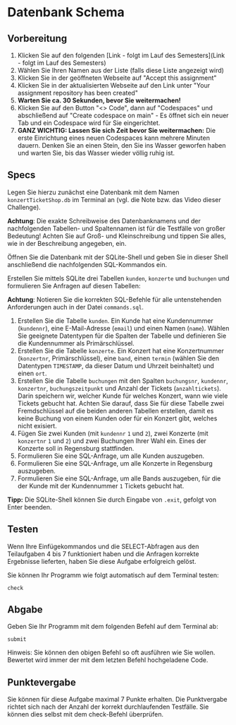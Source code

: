 # Datenbank Schema

## Vorbereitung
1. Klicken Sie auf den folgenden [Link - folgt im Lauf des Semesters](Link - folgt im Lauf des Semesters)
2. Wählen Sie Ihren Namen aus der Liste (falls diese Liste angezeigt wird)
2. Klicken Sie in der geöffneten Webseite auf "Accept this assignment"
3. Klicken Sie in der aktualisierten Webseite auf den Link unter "Your assignment repository has been created"
4. **Warten Sie ca. 30 Sekunden, bevor Sie weitermachen!**
5. Klicken Sie auf den Button "<> Code", dann auf "Codespaces" und abschließend auf "Create codespace on main" - Es öffnet sich ein neuer Tab und ein Codespace wird für Sie eingerichtet.
6. **GANZ WICHTIG: Lassen Sie sich Zeit bevor Sie weitermachen:** Die erste Einrichtung eines neuen Codespaces kann mehrere Minuten dauern. Denken Sie an einen Stein, den Sie ins Wasser geworfen haben und warten Sie, bis das Wasser wieder völlig ruhig ist.

## Specs
Legen Sie hierzu zunächst eine Datenbank mit dem Namen ```konzertTicketShop.db``` im Terminal an (vgl. die Note bzw. das Video dieser Challenge). 

**Achtung**: Die exakte Schreibweise des Datenbanknamens und der nachfolgenden Tabellen- und Spaltennamen ist für die Testfälle von großer Bedeutung! Achten Sie auf Groß- und Kleinschreibung und tippen Sie alles, wie in der Beschreibung angegeben, ein.

Öffnen Sie die Datenbank mit der SQLite-Shell und geben Sie in dieser Shell anschließend die nachfolgenden SQL-Kommandos ein.

Erstellen Sie mittels SQLite drei Tabellen ```kunden```, ```konzerte``` und ```buchungen``` und formulieren Sie Anfragen auf diesen Tabellen:

**Achtung**: Notieren Sie die korrekten SQL-Befehle für alle untenstehenden Anforderungen auch in der Datei ```commands.sql```.

1. Erstellen Sie die Tabelle ```kunden```. Ein Kunde hat eine Kundennummer (```kundennr```), eine E-Mail-Adresse (```email```) und einen Namen (```name```). Wählen Sie geeignete Datentypen für die Spalten der Tabelle und definieren Sie die Kundennummer als Primärschlüssel.
2. Erstellen Sie die Tabelle ```konzerte```. Ein Konzert hat eine Konzertnummer (```konzertnr```, Primärschlüssel), eine ```band```, einen ```termin``` (wählen Sie den Datentypen ```TIMESTAMP```, da dieser Datum und Uhrzeit beinhaltet) und einen ```ort```.
3. Erstellen Sie die Tabelle ```buchungen``` mit den Spalten ```buchungsnr```, ```kundennr```, ```konzertnr```, ```buchungszeitpunkt``` und Anzahl der Tickets (```anzahltickets```). Darin speichern wir, welcher Kunde für welches Konzert, wann wie viele Tickets gebucht hat. Achten Sie darauf, dass Sie für diese Tabelle zwei Fremdschlüssel auf die beiden anderen Tabellen erstellen, damit es keine Buchung von einem Kunden oder für ein Konzert gibt, welches nicht exisiert.
4. Fügen Sie zwei Kunden (mit ```kundennr``` ```1``` und ```2```), zwei Konzerte (mit ```konzertnr``` ```1``` und ```2```) und zwei Buchungen Ihrer Wahl ein. Eines der Konzerte soll in Regensburg stattfinden.
5. Formulieren Sie eine SQL-Anfrage, um alle Kunden auszugeben.
6. Formulieren Sie eine SQL-Anfrage, um alle Konzerte in Regensburg auszugeben.
7. Formulieren Sie eine SQL-Anfrage, um alle Bands auszugeben, für die der Kunde mit der Kundennummer ```1``` Tickets gebucht hat.

**Tipp:** Die SQLite-Shell können Sie durch Eingabe von ```.exit```, gefolgt von Enter beenden.

## Testen
Wenn Ihre Einfügekommandos und die SELECT-Abfragen aus den Teilaufgaben 4 bis 7 funktioniert haben und die Anfragen korrekte Ergebnisse lieferten, haben Sie diese Aufgabe erfolgreich gelöst. 

Sie können Ihr Programm wie folgt automatisch auf dem Terminal testen:

    check

## Abgabe

Geben Sie Ihr Programm mit dem folgenden Befehl auf dem Terminal ab:

    submit

Hinweis: Sie können den obigen Befehl so oft ausführen wie Sie wollen. Bewertet wird immer der mit dem letzten Befehl hochgeladene Code.


## Punktevergabe
Sie können für diese Aufgabe maximal 7 Punkte erhalten. Die Punktvergabe richtet sich nach der Anzahl der korrekt durchlaufenden Testfälle. Sie können dies selbst mit dem check-Befehl überprüfen.